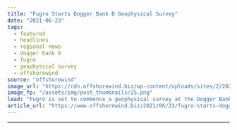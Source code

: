 ```yaml
---
title: "Fugro Starts Dogger Bank B Geophysical Survey"
date: "2021-06-23"
tags: 
  - featured
  - headlines
  - regional news
  - dogger bank b
  - fugro
  - geophysical survey
  - offshorewind
source: "offshorewind"
image_url: "https://cdn.offshorewind.biz/wp-content/uploads/sites/2/2021/06/23111516/Fugro-starts-Dogger-Bank-B-geophysical-surveys.png"
image_fp: "/assets/img/post_thumbnails/25.png"
lead: "Fugro is set to commence a geophysical survey at the Dogger Bank B offshore"
article_url: "https://www.offshorewind.biz/2021/06/23/fugro-starts-dogger-bank-b-geophysical-survey/"
---
```


---
